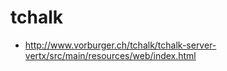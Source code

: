 tchalk
======

* http://www.vorburger.ch/tchalk/tchalk-server-vertx/src/main/resources/web/index.html
